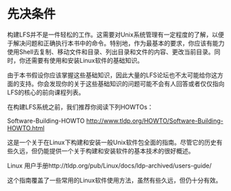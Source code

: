 
# 先决条件

构建LFS并不是一件轻松的工作。这需要对Unix系统管理有一定程度的了解，以便于解决问题和正确执行本书中的命令。特别地，作为最基本的要求，你应该有能力使用Shell去复制、移动文件和目录、列出目录和文件的内容、更改当前目录。同时，你还需要有使用和安装Linux软件的基础知识。


由于本书假设你应该掌握这些基础知识，因此大量的LFS论坛也不太可能给你这方面的支持。你会发现你的关于这些基础知识的问题可能不会有人回答或者仅仅指向LFS的核心的前向课程列表。

在构建LFS系统之前，我们推荐你阅读下列HOWTOs：

Software-Building-HOWTO http://www.tldp.org/HOWTO/Software-Building-HOWTO.html

这是一个关于在Linux下构建和安装一般Unix软件包全面的指南。尽管它的历史有些久远，但仍能提供一个关于构建和安装软件的基本技术的很好概述。

Linux 用户手册http://tldp.org/pub/Linux/docs/ldp-archived/users-guide/

这个指南覆盖了一些常用的Linux软件使用方法，虽然有些久远，但仍十分有效。
